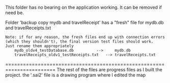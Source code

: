 This folder has no bearing on the application working.  It can be removed if need be.

Folder 'backup copy mydb and travelReceipt' has a "fresh" file for mydb.db and travelReceipts.txt
	


	Note: if for any reason, the fresh files end up with connection errors (which they shouldn't), the final version test files should work.  Just rename them appropriately
		mydb_oldv4_testDatabase.db  		--> 	mydb.db
		travelReceipts_oldv1_testReceipts.txt	-->	travelReceipts.txt




=======================================================================
The rest of the files are progress files as I built the project.
	the '.sai2' file is a drawing program where I edited the map